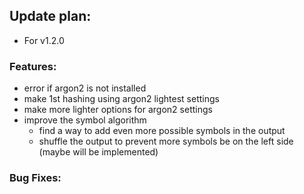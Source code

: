 ## Update plan:
* For v1.2.0

### Features:
* error if argon2 is not installed
* make 1st hashing using argon2 lightest settings
* make more lighter options for argon2 settings
* improve the symbol algorithm
	* find a way to add even more possible symbols in the output
	* shuffle the output to prevent more symbols be on the left side (maybe will be implemented)

### Bug Fixes:


